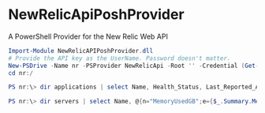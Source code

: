 NewRelicApiPoshProvider
=======================

A PowerShell Provider for the New Relic Web API

```powershell
Import-Module NewRelicAPIPoshProvider.dll
# Provide the API key as the UserName. Password doesn't matter.
New-PSDrive -Name nr -PSProvider NewRelicApi -Root '' -Credential (Get-Credential)
cd nr:/
```

```powershell
PS nr:\> dir applications | select Name, Health_Status, Last_Reported_At
```

```powershell
PS nr:\> dir servers | select Name, @{n="MemoryUsedGB";e={$_.Summary.Memory_Used/1GB}}, @{n="FullestDiskGB";e={$_.Summary.Fullest_Disk_Free/1gb}}, Last_Reported_At
```